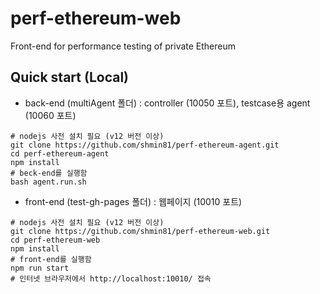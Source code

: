 # perf-ethereum-web
Front-end for performance testing of private Ethereum

## Quick start (Local)
- back-end (multiAgent 폴더) : controller (10050 포트), testcase용 agent (10060 포트)
```
# nodejs 사전 설치 필요 (v12 버전 이상)
git clone https://github.com/shmin81/perf-ethereum-agent.git
cd perf-ethereum-agent
npm install 
# beck-end를 실행함
bash agent.run.sh
```
- front-end (test-gh-pages 폴더) : 웹페이지 (10010 포트)
```
# nodejs 사전 설치 필요 (v12 버전 이상)
git clone https://github.com/shmin81/perf-ethereum-web.git
cd perf-ethereum-web
npm install 
# front-end를 실행함
npm run start
# 인터넷 브라우저에서 http://localhost:10010/ 접속
```